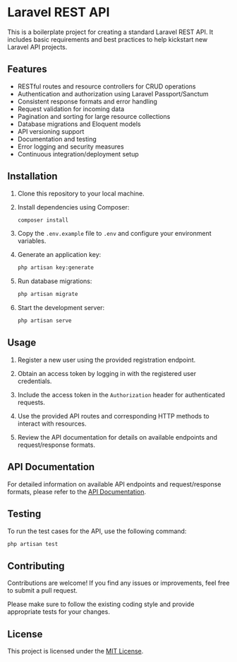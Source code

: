 # Laravel REST API

This is a boilerplate project for creating a standard Laravel REST API. It includes basic requirements and best practices to help kickstart new Laravel API projects.

## Features

- RESTful routes and resource controllers for CRUD operations
- Authentication and authorization using Laravel Passport/Sanctum
- Consistent response formats and error handling
- Request validation for incoming data
- Pagination and sorting for large resource collections
- Database migrations and Eloquent models
- API versioning support
- Documentation and testing
- Error logging and security measures
- Continuous integration/deployment setup

## Installation

1. Clone this repository to your local machine.

2. Install dependencies using Composer:

   ```bash
   composer install
   ```

3. Copy the `.env.example` file to `.env` and configure your environment variables.

4. Generate an application key:

   ```bash
   php artisan key:generate
   ```

5. Run database migrations:

   ```bash
   php artisan migrate
   ```

6. Start the development server:

   ```bash
   php artisan serve
   ```

## Usage

1. Register a new user using the provided registration endpoint.

2. Obtain an access token by logging in with the registered user credentials.

3. Include the access token in the `Authorization` header for authenticated requests.

4. Use the provided API routes and corresponding HTTP methods to interact with resources.

5. Review the API documentation for details on available endpoints and request/response formats.

## API Documentation

For detailed information on available API endpoints and request/response formats, please refer to the [API Documentation](link-to-documentation).

## Testing

To run the test cases for the API, use the following command:

```bash
php artisan test
```

## Contributing

Contributions are welcome! If you find any issues or improvements, feel free to submit a pull request.

Please make sure to follow the existing coding style and provide appropriate tests for your changes.

## License

This project is licensed under the [MIT License](https://opensource.org/licenses/MIT).
